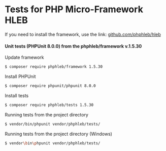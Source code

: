 Tests for PHP Micro-Framework HLEB
=====================

 If you need to install the framework, use the link: [github.com/phphleb/hleb](https://github.com/phphleb/hleb) 
 
 
 #### Unit tests (PHPUnit 8.0.0) from the phphleb/framework v.1.5.30

Update framework

```bash
$ composer require phphleb/framework 1.5.30
```

Install PHPUnit

```bash
$ composer require phpunit/phpunit 8.0.0
```

Install tests

```bash
$ composer require phphleb/tests 1.5.30
```

Running tests from the project directory

```bash
$ vendor/bin/phpunit vendor/phphleb/tests/
```

Running tests from the project directory (Windows)

```bash
$ vendor\bin\phpunit vendor/phphleb/tests/
```
